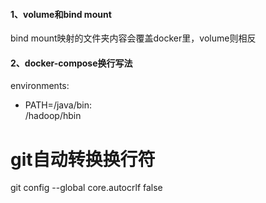 #### 1、volume和bind mount
bind mount映射的文件夹内容会覆盖docker里，volume则相反
#### 2、docker-compose换行写法
environments:
  - PATH=/java/bin: \
    /hadoop/hbin
# git自动转换换行符
git config --global core.autocrlf false